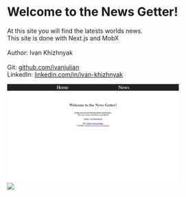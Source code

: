 <div className="home-container">
  <h1 className="home-title">Welcome to the News Getter!</h1>
  <p className="home-text">
    At this site you will find the latests worlds news. <br />
    This site is done with Next.js and MobX <br /> <br/>
    Author: Ivan Khizhnyak <br/> <br/>
    Git: <a href="https://github.com/ivanjulian">github.com/ivanjulian</a> <br/>
    LinkedIn: <a href="https://www.linkedin.com/in/ivan-khizhnyak/">linkedin.com/in/ivan-khizhnyak</a><br/>
  </p>
  <img src="images/1.png" width="400px"/> <br/>
  <img src="images/w.png" width="400px"/> <br/>
</div>